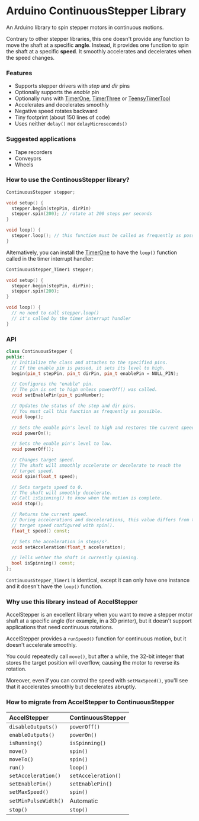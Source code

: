 Arduino ContinuousStepper Library
=================================

An Arduino library to spin stepper motors in continuous motions.

Contrary to other stepper libraries, this one doesn't provide any function to move the shaft at a specific **angle**. Instead, it provides one function to spin the shaft at a specific **speed**. It smoothly accelerates and decelerates when the speed changes.

### Features

* Supports stepper drivers with *step* and *dir* pins
* Optionally supports the *enable* pin
* Optionally runs with [TimerOne](https://github.com/PaulStoffregen/TimerOne), [TimerThree](https://github.com/PaulStoffregen/TimerThree) or [TeensyTimerTool](https://github.com/luni64/TeensyTimerTool)
* Accelerates and decelerates smoothly
* Negative speed rotates backward
* Tiny footprint (about 150 lines of code)
* Uses neither `delay()` nor `delayMicroseconds()`

### Suggested applications

* Tape recorders
* Conveyors
* Wheels

### How to use the ContinousStepper library?

```c++
ContinuousStepper stepper;

void setup() {
  stepper.begin(stepPin, dirPin)
  stepper.spin(200); // rotate at 200 steps per seconds
}

void loop() {
  stepper.loop(); // this function must be called as frequently as possible
}
```

Alternatively, you can install the [TimerOne](https://github.com/PaulStoffregen/TimerOne) to have the `loop()` function called in the timer interrupt handler:

```c++
ContinuousStepper_Timer1 stepper;

void setup() {
  stepper.begin(stepPin, dirPin);
  stepper.spin(200);
}

void loop() {
  // no need to call stepper.loop()
  // it's called by the timer interrupt handler
}
```

### API

```c++
class ContinuousStepper {
public:
  // Initialize the class and attaches to the specified pins.
  // If the enable pin is passed, it sets its level to high.
  begin(pin_t stepPin, pin_t dirPin, pin_t enablePin = NULL_PIN);

  // Configures the "enable" pin.
  // The pin is set to high unless powerOff() was called.
  void setEnablePin(pin_t pinNumber);

  // Updates the status of the step and dir pins.
  // You must call this function as frequently as possible.
  void loop();

  // Sets the enable pin's level to high and restores the current speed.
  void powerOn();

  // Sets the enable pin's level to low.
  void powerOff();

  // Changes target speed.
  // The shaft will smoothly accelerate or decelerate to reach the
  // target speed.
  void spin(float_t speed);

  // Sets targets speed to 0.
  // The shaft will smoothly decelerate.
  // Call isSpinning() to know when the motion is complete.
  void stop();

  // Returns the current speed.
  // During accelerations and deccelerations, this value differs from the
  // target speed configured with spin().
  float_t speed() const;

  // Sets the acceleration in steps/s².
  void setAcceleration(float_t acceleration);

  // Tells wether the shaft is currently spinning.
  bool isSpinning() const;
};
```

`ContinuousStepper_Timer1` is identical, except it can only have one instance and it doesn't have the `loop()` function.

### Why use this library instead of AccelStepper

AccelStepper is an excellent library when you want to move a stepper motor shaft at a specific angle (for example, in a 3D printer), but it doesn't support applications that need continuous rotations.

AccelStepper provides a `runSpeed()` function for continuous motion, but it doesn't accelerate smoothly.

You could repeatedly call `move()`, but after a while, the 32-bit integer that stores the target position will overflow, causing the motor to reverse its rotation.

Moreover, even if you can control the speed with `setMaxSpeed()`, you'll see that it accelerates smoothly but decelerates abruptly.


### How to migrate from AccelStepper to ContinuousStepper

| AccelStepper         | ContinuousStepper   |
|:---------------------|:--------------------|
| `disableOutputs()`   | `powerOff()`        |
| `enableOutputs()`    | `powerOn()`         |
| `isRunning()`        | `isSpinning()`      |
| `move()`             | `spin()`            |
| `moveTo()`           | `spin()`            |
| `run()`              | `loop()`            |
| `setAcceleration()`  | `setAcceleration()` |
| `setEnablePin()`     | `setEnablePin()`    |
| `setMaxSpeed()`      | `spin()`            |
| `setMinPulseWidth()` | Automatic           |
| `stop()`             | `stop()`            |